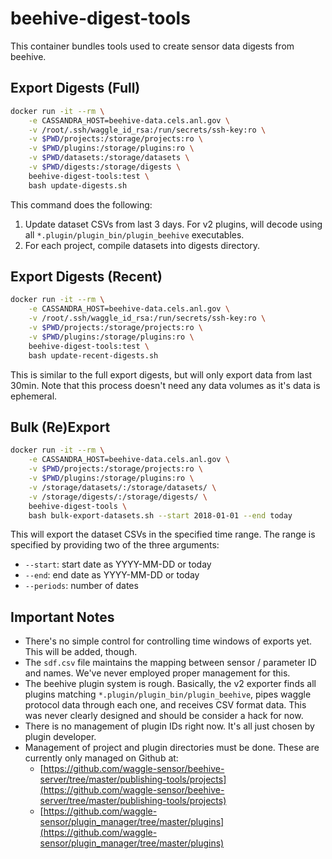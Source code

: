# beehive-digest-tools

This container bundles tools used to create sensor data digests from beehive.

## Export Digests (Full)

```sh
docker run -it --rm \
    -e CASSANDRA_HOST=beehive-data.cels.anl.gov \
    -v /root/.ssh/waggle_id_rsa:/run/secrets/ssh-key:ro \
    -v $PWD/projects:/storage/projects:ro \
    -v $PWD/plugins:/storage/plugins:ro \
    -v $PWD/datasets:/storage/datasets \
    -v $PWD/digests:/storage/digests \
    beehive-digest-tools:test \
    bash update-digests.sh
```

This command does the following:

1. Update dataset CSVs from last 3 days. For v2 plugins, will decode using all `*.plugin/plugin_bin/plugin_beehive` executables.
2. For each project, compile datasets into digests directory.

## Export Digests (Recent)

```sh
docker run -it --rm \
    -e CASSANDRA_HOST=beehive-data.cels.anl.gov \
    -v /root/.ssh/waggle_id_rsa:/run/secrets/ssh-key:ro \
    -v $PWD/projects:/storage/projects:ro \
    -v $PWD/plugins:/storage/plugins:ro \
    beehive-digest-tools:test \
    bash update-recent-digests.sh
```

This is similar to the full export digests, but will only export data from last 30min. Note that this process doesn't need any data volumes as it's data is ephemeral.

## Bulk (Re)Export

```sh
docker run -it --rm \
    -e CASSANDRA_HOST=beehive-data.cels.anl.gov \
    -v $PWD/projects:/storage/projects:ro \
    -v $PWD/plugins:/storage/plugins:ro \
    -v /storage/datasets/:/storage/datasets/ \
    -v /storage/digests/:/storage/digests/ \
    beehive-digest-tools \
    bash bulk-export-datasets.sh --start 2018-01-01 --end today
```

This will export the dataset CSVs in the specified time range. The range is specified by providing two of the three arguments:

* `--start`: start date as YYYY-MM-DD or today
* `--end`: end date as YYYY-MM-DD or today
* `--periods`: number of dates

## Important Notes

* There's no simple control for controlling time windows of exports yet. This will be added, though.
* The `sdf.csv` file maintains the mapping between sensor / parameter ID and names. We've never employed proper management for this.
* The beehive plugin system is rough. Basically, the v2 exporter finds all plugins matching `*.plugin/plugin_bin/plugin_beehive`, pipes waggle protocol data through each one, and receives CSV format data. This was never clearly designed and should be consider a hack for now.
* There is no management of plugin IDs right now. It's all just chosen by plugin developer.
* Management of project and plugin directories must be done. These are currently only managed on Github at:
  * [https://github.com/waggle-sensor/beehive-server/tree/master/publishing-tools/projects](https://github.com/waggle-sensor/beehive-server/tree/master/publishing-tools/projects)
  * [https://github.com/waggle-sensor/plugin_manager/tree/master/plugins](https://github.com/waggle-sensor/plugin_manager/tree/master/plugins)
